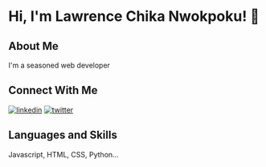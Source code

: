 



# Hi, I'm Lawrence Chika Nwokpoku! 👋

## About Me

I'm a seasoned web developer

## Connect With Me

[![linkedin](https://img.shields.io/badge/linkedin-0A66C2?style=for-the-badge&logo=linkedin&logoColor=white)](https://www.linkedin.com/in/lawrence-chika/)
[![twitter](https://img.shields.io/badge/twitter-1DA1F2?style=for-the-badge&logo=twitter&logoColor=white)](https://twitter.com/mypostutme)

## Languages and Skills

Javascript, HTML, CSS, Python...
